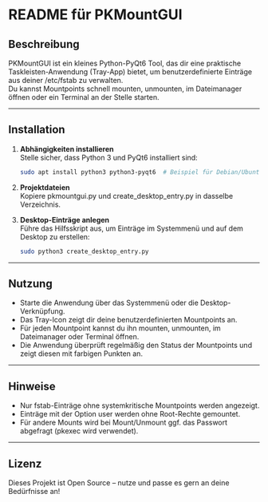 
# README für PKMountGUI

## Beschreibung

PKMountGUI ist ein kleines Python-PyQt6 Tool, das dir eine praktische Taskleisten-Anwendung (Tray-App) bietet, um benutzerdefinierte Einträge aus deiner /etc/fstab zu verwalten.  
Du kannst Mountpoints schnell mounten, unmounten, im Dateimanager öffnen oder ein Terminal an der Stelle starten.

---

## Installation

1. **Abhängigkeiten installieren**  
   Stelle sicher, dass Python 3 und PyQt6 installiert sind:

   ```bash
   sudo apt install python3 python3-pyqt6  # Beispiel für Debian/Ubuntu
   ```

2. **Projektdateien**  
   Kopiere pkmountgui.py und create_desktop_entry.py in dasselbe Verzeichnis.

3. **Desktop-Einträge anlegen**  
   Führe das Hilfsskript aus, um Einträge im Systemmenü und auf dem Desktop zu erstellen:

   ```bash
   sudo python3 create_desktop_entry.py
   ```

---

## Nutzung

- Starte die Anwendung über das Systemmenü oder die Desktop-Verknüpfung.
- Das Tray-Icon zeigt dir deine benutzerdefinierten Mountpoints an.
- Für jeden Mountpoint kannst du ihn mounten, unmounten, im Dateimanager oder Terminal öffnen.
- Die Anwendung überprüft regelmäßig den Status der Mountpoints und zeigt diesen mit farbigen Punkten an.

---

## Hinweise

- Nur fstab-Einträge ohne systemkritische Mountpoints werden angezeigt.
- Einträge mit der Option user werden ohne Root-Rechte gemountet.
- Für andere Mounts wird bei Mount/Unmount ggf. das Passwort abgefragt (pkexec wird verwendet).

---

## Lizenz

Dieses Projekt ist Open Source – nutze und passe es gern an deine Bedürfnisse an!
